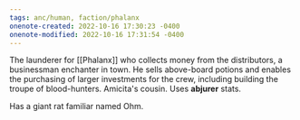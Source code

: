 ```yaml
---
tags: anc/human, faction/phalanx
onenote-created: 2022-10-16 17:30:23 -0400
onenote-modified: 2022-10-16 17:31:54 -0400
---
```


The launderer for [[Phalanx]] who collects money from the distributors, a businessman enchanter in town. He sells above-board potions and enables the purchasing of larger investments for the crew, including building the troupe of blood-hunters. Amicita's cousin. Uses **abjurer** stats.

Has a giant rat familiar named Ohm.
